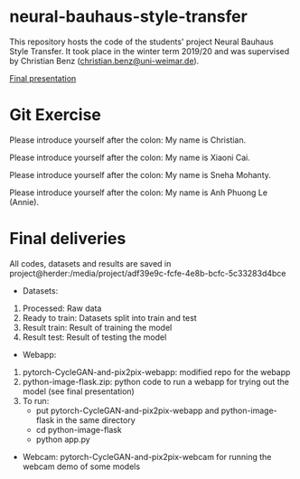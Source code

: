 # neural-bauhaus-style-transfer

This repository hosts the code of the students' project Neural Bauhaus Style Transfer. It took place in the winter term 2019/20 and was supervised by Christian Benz (christian.benz@uni-weimar.de).

[Final presentation](doc/Final%20Presentation.pdf)

# Git Exercise

Please introduce yourself after the colon: My name is Christian.

Please introduce yourself after the colon: My name is Xiaoni Cai.

Please introduce yourself after the colon: My name is Sneha Mohanty.

Please introduce yourself after the colon: My name is Anh Phuong Le (Annie).

# Final deliveries

All codes, datasets and results are saved in project@herder:/media/project/adf39e9c-fcfe-4e8b-bcfc-5c33283d4bce

- Datasets:

1. Processed: Raw data
2. Ready to train: Datasets split into train and test 
3. Result train: Result of training the model
4. Result test: Result of testing the model

- Webapp:
1. pytorch-CycleGAN-and-pix2pix-webapp: modified repo for the webapp
2. python-image-flask.zip: python code to run a webapp for trying out the model (see final presentation)
3. To run:
    - put pytorch-CycleGAN-and-pix2pix-webapp and python-image-flask in the same directory
    - cd python-image-flask
    - python app.py

- Webcam: pytorch-CycleGAN-and-pix2pix-webcam
for running the webcam demo of some models
